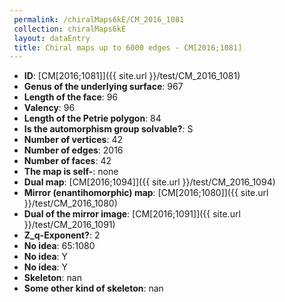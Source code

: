 ```yaml
--- 
 permalink: /chiralMaps6kE/CM_2016_1081 
 collection: chiralMaps6kE
 layout: dataEntry
 title: Chiral maps up to 6000 edges - CM[2016;1081]
---
```


- **ID**: [CM[2016;1081]]({{ site.url }}/test/CM_2016_1081)
- **Genus of the underlying surface**: 967
- **Length of the face**: 96
- **Valency**: 96
- **Length of the Petrie polygon**: 84
- **Is the automorphism group solvable?**: S
- **Number of vertices**: 42
- **Number of edges**: 2016
- **Number of faces**: 42
- **The map is self-**: none
- **Dual map**: [CM[2016;1094]]({{ site.url }}/test/CM_2016_1094)
- **Mirror (enantihomorphic) map**: [CM[2016;1080]]({{ site.url }}/test/CM_2016_1080)
- **Dual of the mirror image**: [CM[2016;1091]]({{ site.url }}/test/CM_2016_1091)
- **Z_q-Exponent?**: 2
- **No idea**:  65:1080
- **No idea**: Y
- **No idea**: Y
- **Skeleton**: nan
- **Some other kind of skeleton**: nan
